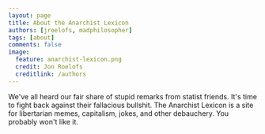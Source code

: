 ```yaml
---
layout: page
title: About the Anarchist Lexicon
authors: [jroelofs, madphilosopher]
tags: [about]
comments: false
image:
  feature: anarchist-lexicon.png
  credit: Jon Roelofs
  creditlink: /authors
---
```


We've all heard our fair share of stupid remarks from statist friends. It's
time to fight back against their fallacious bullshit. The Anarchist Lexicon is
a site for libertarian memes, capitalism, jokes, and other debauchery. You
probably won't like it.

